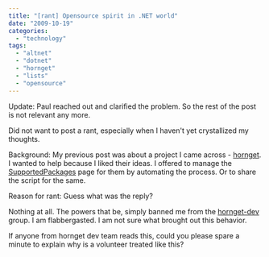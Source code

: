```yaml
---
title: "[rant] Opensource spirit in .NET world"
date: "2009-10-19"
categories: 
  - "technology"
tags: 
  - "altnet"
  - "dotnet"
  - "hornget"
  - "lists"
  - "opensource"
---
```


Update: Paul reached out and clarified the problem. 
So the rest of the post is not relevant any more. 

Did not want to post a rant, especially when I haven't yet crystallized my thoughts.

Background: My previous post was about a project I came across - [hornget](https://hitesh.in/2009/opensource-dotnet-projects/). I wanted to help because I liked their ideas. I offered to manage the [SupportedPackages](http://code.google.com/p/hornget/wiki/SupportedPackages) page for them by automating the process. Or to share the script for the same.

Reason for rant: Guess what was the reply?

Nothing at all. The powers that be, simply banned me from the [hornget-dev](http://groups.google.com/group/horn-development) group. I am flabbergasted. I am not sure what brought out this behavior.

If anyone from hornget dev team reads this, could you please spare a minute to explain why is a volunteer treated like this?
